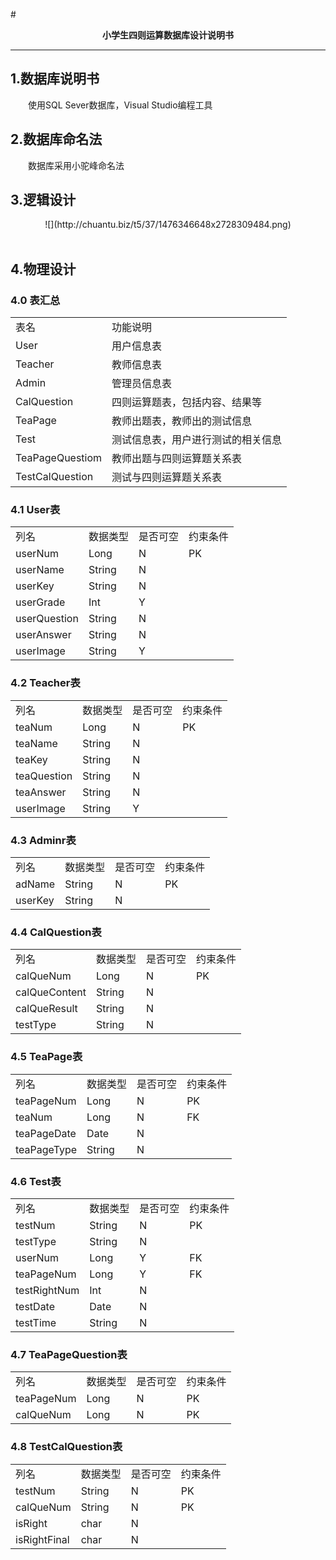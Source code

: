 #<center>**小学生四则运算数据库设计说明书**</center>
***

<h2 id='1'>1.数据库说明书</h2> 
&emsp;&emsp;使用SQL Sever数据库，Visual Studio编程工具  
&emsp;&emsp;  
<h2 id='2'>2.数据库命名法</h2> 
&emsp;&emsp;数据库采用小驼峰命名法  
&emsp;&emsp;    
<h2 id='3'>3.逻辑设计</h2>
<center>![](http://chuantu.biz/t5/37/1476346648x2728309484.png)</center>
&emsp;&emsp;    
<h2 id='4'>4.物理设计</h2>
<h3 id='4.0'>4.0 表汇总</h3>
<table class="table table-bordered table-striped table-condensed">
 <tr>
   <td>表名</td>
   <td>功能说明</td>
 </tr>
 <tr>
   <td>User</td>
   <td>用户信息表</td>
 </tr>
 <tr>
   <td>Teacher</td>
   <td>教师信息表</td>
 </tr>
 <tr>
   <td>Admin</td>
   <td>管理员信息表</td>
 </tr>
 <tr>
   <td>CalQuestion</td>
   <td>四则运算题表，包括内容、结果等</td>
 </tr>
 <tr>
   <td>TeaPage</td>
   <td>教师出题表，教师出的测试信息</td>
 </tr>
 <tr>
   <td>Test</td>
   <td>测试信息表，用户进行测试的相关信息</td>
 </tr>
 <tr>
   <td>TeaPageQuestiom</td>
   <td>教师出题与四则运算题关系表</td>
 </tr>
 <tr>
   <td>TestCalQuestion</td>
   <td>测试与四则运算题关系表</td>
 </tr>
 </table>
<h3 id='4.1'>4.1 User表</h3>
<table class="table table-bordered table-striped table-condensed">
 <tr>
   <td>列名</td>
   <td>数据类型</td>
   <td>是否可空</td>
   <td>约束条件</td>
 </tr>
 <tr>
   <td>userNum</td>
   <td>Long</td>
   <td>N</td>
   <td>PK</td>
 </tr>
 <tr>
   <td>userName</td>
   <td>String</td>
   <td>N</td>
   <td></td>
 </tr>
 <tr>
   <td>userKey</td>
   <td>String</td>
   <td>N</td>
   <td></td>
 </tr>
 <tr>
   <td>userGrade</td>
   <td>Int</td>
   <td>Y</td>
   <td></td>
 </tr>
 <tr>
   <td>userQuestion</td>
   <td>String</td>
   <td>N</td>
   <td></td>
 </tr>
 <tr>
   <td>userAnswer</td>
   <td>String</td>
   <td>N</td>
   <td></td>
 </tr>
 <tr>
   <td>userImage</td>
   <td>String</td>
   <td>Y</td>
   <td></td>
 </tr>
 </table>
<h3 id='4.2'>4.2 Teacher表</h3>
<table class="table table-bordered table-striped table-condensed">
 <tr>
   <td>列名</td>
   <td>数据类型</td>
   <td>是否可空</td>
   <td>约束条件</td>
 </tr>
 <tr>
   <td>teaNum</td>
   <td>Long</td>
   <td>N</td>
   <td>PK</td>
 </tr>
 <tr>
   <td>teaName</td>
   <td>String</td>
   <td>N</td>
   <td></td>
 </tr>
 <tr>
   <td>teaKey</td>
   <td>String</td>
   <td>N</td>
   <td></td>
 </tr>
 <tr>
   <td>teaQuestion</td>
   <td>String</td>
   <td>N</td>
   <td></td>
 </tr>
 <tr>
   <td>teaAnswer</td>
   <td>String</td>
   <td>N</td>
   <td></td>
 </tr>
 <tr>
   <td>userImage</td>
   <td>String</td>
   <td>Y</td>
   <td></td>
 </tr>
 </table>
<h3 id='4.3'>4.3 Adminr表</h3>
<table class="table table-bordered table-striped table-condensed">
 <tr>
   <td>列名</td>
   <td>数据类型</td>
   <td>是否可空</td>
   <td>约束条件</td>
 </tr>
 <tr>
   <td>adName</td>
   <td>String</td>
   <td>N</td>
   <td>PK</td>
 </tr>
 <tr>
   <td>userKey</td>
   <td>String</td>
   <td>N</td>
   <td></td>
 </tr>
 </table>
<h3 id='4.4'>4.4 CalQuestion表</h3>
<table class="table table-bordered table-striped table-condensed">
 <tr>
   <td>列名</td>
   <td>数据类型</td>
   <td>是否可空</td>
   <td>约束条件</td>
 </tr>
 <tr>
   <td>calQueNum</td>
   <td>Long</td>
   <td>N</td>
   <td>PK</td>
 </tr>
 <tr>
   <td>calQueContent</td>
   <td>String</td>
   <td>N</td>
   <td></td>
 </tr>
 <tr>
   <td>calQueResult</td>
   <td>String</td>
   <td>N</td>
   <td></td>
 </tr>
 <tr>
   <td>testType</td>
   <td>String</td>
   <td>N</td>
   <td></td>
 </tr>
 </table>
<h3 id='4.5'>4.5 TeaPage表</h3>
<table class="table table-bordered table-striped table-condensed">
 <tr>
   <td>列名</td>
   <td>数据类型</td>
   <td>是否可空</td>
   <td>约束条件</td>
 </tr>
 <tr>
   <td>teaPageNum</td>
   <td>Long</td>
   <td>N</td>
   <td>PK</td>
 </tr>
 <tr>
   <td>teaNum</td>
   <td>Long</td>
   <td>N</td>
   <td>FK</td>
 </tr>
 <tr>
   <td>teaPageDate</td>
   <td>Date</td>
   <td>N</td>
   <td></td>
 </tr>
 <tr>
   <td>teaPageType</td>
   <td>String</td>
   <td>N</td>
   <td></td>
 </tr>
 </table>
<h3 id='4.6'>4.6 Test表</h3>
<table class="table table-bordered table-striped table-condensed">
 <tr>
   <td>列名</td>
   <td>数据类型</td>
   <td>是否可空</td>
   <td>约束条件</td>
 </tr>
 <tr>
   <td>testNum</td>
   <td>String</td>
   <td>N</td>
   <td>PK</td>
 </tr>
 <tr>
   <td>testType</td>
   <td>String</td>
   <td>N</td>
   <td></td>
 </tr>
 <tr>
   <td>userNum</td>
   <td>Long</td>
   <td>Y</td>
   <td>FK</td>
 </tr>
 <tr>
   <td>teaPageNum</td>
   <td>Long</td>
   <td>Y</td>
   <td>FK</td>
 </tr>
 <tr>
   <td>testRightNum</td>
   <td>Int</td>
   <td>N</td>
   <td></td>
 </tr>
 <tr>
   <td>testDate</td>
   <td>Date</td>
   <td>N</td>
   <td></td>
 </tr>
 <tr>
   <td>testTime</td>
   <td>String</td>
   <td>N</td>
   <td></td>
 </tr>
 </table>
<h3 id='4.7'>4.7 TeaPageQuestion表</h3>
<table class="table table-bordered table-striped table-condensed">
 <tr>
   <td>列名</td>
   <td>数据类型</td>
   <td>是否可空</td>
   <td>约束条件</td>
 </tr>
 <tr>
   <td>teaPageNum</td>
   <td>Long</td>
   <td>N</td>
   <td>PK</td>
 </tr>
 <tr>
   <td>calQueNum</td>
   <td>Long</td>
   <td>N</td>
   <td>PK</td>
 </tr>
 </table>
<h3 id='4.8'>4.8 TestCalQuestion表</h3>
<table class="table table-bordered table-striped table-condensed">
 <tr>
   <td>列名</td>
   <td>数据类型</td>
   <td>是否可空</td>
   <td>约束条件</td>
 </tr>
 <tr>
   <td>testNum</td>
   <td>String</td>
   <td>N</td>
   <td>PK</td>
 </tr>
 <tr>
   <td>calQueNum</td>
   <td>String</td>
   <td>N</td>
   <td>PK</td>
 </tr>
 <tr>
   <td>isRight</td>
   <td>char</td>
   <td>N</td>
   <td></td>
 </tr>
 <tr>
   <td>isRightFinal</td>
   <td>char</td>
   <td>N</td>
   <td></td>
 </tr>
 </table>
